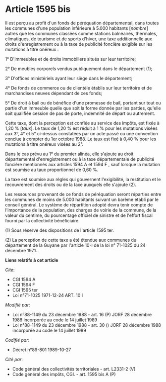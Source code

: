 # Article 1595 bis

Il est perçu au profit d'un fonds de péréquation départemental, dans toutes les communes d'une population inférieure à 5.000
habitants [*nombre*] autres que les communes classées comme stations balnéaires, thermales, climatiques, de tourisme et de
sports d'hiver, une taxe additionnelle aux droits d'enregistrement ou à la taxe de publicité foncière exigible sur les
mutations à titre onéreux :

1° D'immeubles et de droits immobiliers situés sur leur territoire;

2° De meubles corporels vendus publiquement dans le département (1);

3° D'offices ministériels ayant leur siège dans le département;

4° De fonds de commerce ou de clientèle établis sur leur territoire et de marchandises neuves dépendant de ces fonds;

5° De droit à bail ou de bénéfice d'une promesse de bail, portant sur tout ou partie d'un immeuble quelle que soit la forme
donnée par les parties, qu'elle soit qualifiée cession de pas de porte, indemnité de départ ou autrement.

Cette taxe, dont la perception est confiée au service des impôts, est fixée à 1,20 % [*taux*]. Le taux de 1,20 % est réduit à
1 % pour les mutations visées aux 3°, 4° et 5° ci-dessus constatées par un acte passé ou une convention conclue à compter du
1er octobre 1988. Le taux est fixé à 0,40 % pour les mutations à titre onéreux visées au 2°.

Dans le cas prévu au 1° du premier alinéa, elle s'ajoute au droit départemental d'enregistrement ou à la taxe départementale
de publicité foncière mentionnés aux articles 1594 A et 1594 F , sauf lorsque la mutation est soumise au taux proportionnel
de 0,60 %.

La taxe est soumise aux règles qui gouvernent l'exigibilité, la restitution et le recouvrement des droits ou de la taxe
auxquels elle s'ajoute (2).

Les ressources provenant de ce fonds de péréquation seront réparties entre les communes de moins de 5.000 habitants suivant
un barème établi par le conseil général. Le système de répartition adopté devra tenir compte de l'importance de la
population, des charges de voirie de la commune, de la valeur du centime, du pourcentage officiel de sinistre et de l'effort
fiscal fourni par la collectivité bénéficiaire.

(1)  Sous réserve des dispositions de l'article 1595 ter.

(2)  La perception de cette taxe a été étendue aux communes du département de la Guyane par l'article 10-I de la loi n°
71-1025 du 24 décembre 1971.

**Liens relatifs à cet article**

_Cite_:

  - CGI 1594 A
  - CGI 1594 F
  - CGI 1595 ter
  - Loi n°71-1025 1971-12-24 ART. 10 I

_Modifié par_:

  - Loi n°88-1149 du 23 décembre 1988 - art. 16 (P) JORF 28 décembre 1988 incorporée au code le 14 juillet 1989
  - Loi n°88-1149 du 23 décembre 1988 - art. 30 () JORF 28 décembre 1988 incorporée au code le 14 juillet 1989

_Codifié par_:

  - Décret n°89-801 1989-10-27

_Cité par_:

  - Code général des collectivités territoriales - art. L2331-2 (V)
  - Code général des impôts, CGI. - art. 1595 bis A (P)
